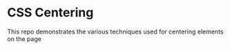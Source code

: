 # CSS Centering

This repo demonstrates the various techniques used for centering elements on the page

